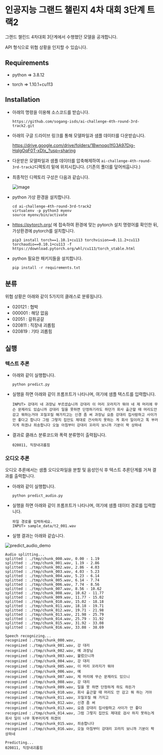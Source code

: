 # 인공지능 그랜드 챌린지 4차 대회 3단계 트랙2

그랜드 챌린드 4차대회 3단계에서 수행했던 모델을 공개합니다. 

API 형식으로 위협 상황을  인지할 수 있습니다. 



## Requirements 

- python => 3.8.12

- torch => 1.10.1+cu113

  

## Installation

- 아래의 명령을 이용해 소스코드를 받습니다.

  ```
  https://github.com/sogang-isds/ai-challenge-4th-round-3rd-track2.git
  ```

- 아래의 구글 드라이브 링크를 통해 모델파일과 샘플 데이터를 다운받습니다. 

  https://drive.google.com/drive/folders/1Bwnoqo1fG3A97Dig-HqlgOqF0T-xDlx_?usp=sharing

- 다운받은 모델파일과 샘플 데이터를 압축해제하여 `ai-challenge-4th-round-3rd-track2`디렉토리 밑에 위치시킵니다. (기존의 폴더를 덮어씌웁니다.)

- 최종적인 디렉토리 구성은 다음과 같습니다. 

  ![image](https://user-images.githubusercontent.com/86367674/148506812-af63da94-d2b9-41ee-9785-af2914f80d3f.png)


- python 가상 환경을 설치합니다.

  ```
  cd ai-challenge-4th-round-3rd-track2
  virtualenv -p python3 myenv
  source myenv/bin/activate
  ```

- https://pytorch.org/ 에 접속하여 환경에 맞는 pytorch 설치 명령어를 확인한 뒤, 가상환경에 pytorch를 설치합니다.

  ```
  pip3 install torch==1.10.1+cu113 torchvision==0.11.2+cu113 torchaudio==0.10.1+cu113 -f https://download.pytorch.org/whl/cu113/torch_stable.html
  ```

- python 필요한 패키지들을 설치합니다. 

  ```
  pip install -r requirements.txt
  ```

  

## 분류 

위협 상황은 아래와 같이 5가지의 클래스로 분류됩니다. 

- 020121 : 협박
- 000001 : 해당 없음 
- 02051 : 갈취공갈
- 020811 : 직장내 괴롭힘
- 020819 : 기타 괴롭힘 



## 실행 



### 텍스트 추론

- 아래와 같이 실행합니다.

  ```
  python predict.py
  ```



- 실행을 하면 아래와 같이 프롬프트가 나타나며, 여기에 샘플 텍스트를 입력합니다.

  ```
  INPUT> 강대리 네 과장님 부르셨습니까 강대리 이 머리 꼬라지가 뭐야 네 제 머리에 무슨 문제라도 있습니까 강대리 일을 못하면 단정하기라도 하던가 회사 출근할 때 머리도안감고 뭐하는거야 꼬질꼬질 해가지고는 신경 좀 써 과장님 요즘 강대리 집사람하고 사이가 안 좋다고 합니다 그럼 그렇지 집안도 제대로 건사하지 못하는 게 회사 일이라고 똑 부러지게 하겠냐 죄송합니다 오늘 아침부터 강대리 꼬라지 보니까 기분이 팍 상하네
  ```

  

- 결과로 클래스 분류코드와 폭력 분류명이 출력됩니다.

  ```
  020811, 직장내괴롭힘
  ```

  

### 오디오 추론

오디오 추론에서는 샘플 오디오파일을 분할 및 음성인식 후 텍스트 추론단계를 거쳐 결과를 출력합니다. 

- 아래와 같이 실행합니다.

  ```
  python predict_audio.py
  ```

  

- 실행을 하면 아래와 같이 프롬프트가 나타나며, 여기에 샘플 데이터 경로를 입력합니다. 

  ```
  파일 경로를 입력하세요.
  INPUT> sample_data/t2_001.wav
  ```

  

- 실행 결과는 아래와 같습니다. 

 ![predict_audio_demo](https://user-images.githubusercontent.com/86367674/148507050-7c71b068-9b57-43d8-a2d7-2d3eb491362d.gif)


  ```
  Audio splitting...
  splitted : ./tmp/chunk_000.wav, 0.00 - 1.19
  splitted : ./tmp/chunk_001.wav, 1.19 - 2.86
  splitted : ./tmp/chunk_002.wav, 2.86 - 4.03
  splitted : ./tmp/chunk_003.wav, 4.03 - 5.23
  splitted : ./tmp/chunk_004.wav, 5.23 - 6.14
  splitted : ./tmp/chunk_005.wav, 6.14 - 7.74
  splitted : ./tmp/chunk_006.wav, 7.74 - 8.56
  splitted : ./tmp/chunk_007.wav, 8.56 - 10.62
  splitted : ./tmp/chunk_008.wav, 10.62 - 11.77
  splitted : ./tmp/chunk_009.wav, 11.77 - 15.02
  splitted : ./tmp/chunk_010.wav, 15.02 - 18.18
  splitted : ./tmp/chunk_011.wav, 18.18 - 19.71
  splitted : ./tmp/chunk_012.wav, 19.71 - 21.98
  splitted : ./tmp/chunk_013.wav, 21.98 - 25.79
  splitted : ./tmp/chunk_014.wav, 25.79 - 31.92
  splitted : ./tmp/chunk_015.wav, 31.92 - 33.08
  splitted : ./tmp/chunk_016.wav, 33.08 - 38.69
  
  Speech recognizing...
  recognized :./tmp/chunk_000.wav, 
  recognized :./tmp/chunk_001.wav, 강 대리
  recognized :./tmp/chunk_002.wav, 예 과장님
  recognized :./tmp/chunk_003.wav, 불렀으니까
  recognized :./tmp/chunk_004.wav, 강 대리
  recognized :./tmp/chunk_005.wav, 이 머리 꼬라지가 뭐야
  recognized :./tmp/chunk_006.wav, 예
  recognized :./tmp/chunk_007.wav, 제 머리에 무슨 문제라도 있으니
  recognized :./tmp/chunk_008.wav, 강 대리
  recognized :./tmp/chunk_009.wav, 일을 못 하면 단정하게 하도 하든가
  recognized :./tmp/chunk_010.wav, 회사 출근할 때 머리도 안 감고 뭐 하는 거야
  recognized :./tmp/chunk_011.wav, 꼬질꼬질 해 가지고
  recognized :./tmp/chunk_012.wav, 신경 좀 써
  recognized :./tmp/chunk_013.wav, 요즘 강대리 집사람하고 사이가 안 좋다
  recognized :./tmp/chunk_014.wav, 그럼 그렇지 집안도 제대로 검사 하지 못하는게 회사 일이 너무 똑부러지게 하겠어
  recognized :./tmp/chunk_015.wav, 죄송합니다
  recognized :./tmp/chunk_016.wav, 오늘 아침부터 강대리 꼬라지 보니까 기분이 팍 상하네
  
  Predicting...
  020811, 직장내괴롭힘
  ```

  












